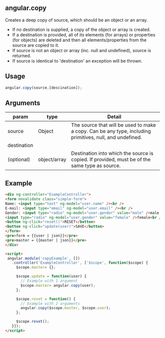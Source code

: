 ## angular.copy

Creates a deep copy of source, which should be an object or an array.

+ If no destination is supplied, a copy of the object or array is created.
+ If a destination is provided, all of its elements (for arrays) or properties (for objects) are deleted and then all elements/properties from the source are copied to it.
+ If source is not an object or array (inc. null and undefined), source is returned.
+ If source is identical to 'destination' an exception will be thrown.

## Usage
```js
angular.copy(source,[descination]);
```

## Arguments
|param|type|Detail|
|-----|----|------|
|source|Object|The source that will be used to make a copy. Can be any type, including primitives, null, and undefined.|
|destination
(optional)|object/array|Destination into which the source is copied. If provided, must be of the same type as source.|

## Example
```html
<div ng-controller="ExampleController">
<form novalidate class="simple-form">
Name: <input type="text" ng-model="user.name" /><br />
E-mail: <input type="email" ng-model="user.email" /><br />
Gender: <input type="radio" ng-model="user.gender" value="male" />male
<input type="radio" ng-model="user.gender" value="female" />female<br />
<button ng-click="reset()">RESET</button>
<button ng-click="update(user)">SAVE</button>
</form>
<pre>form = {{user | json}}</pre>
<pre>master = {{master | json}}</pre>
</div>

<script>
 angular.module('copyExample', [])
   .controller('ExampleController', ['$scope', function($scope) {
     $scope.master= {};

     $scope.update = function(user) {
       // Example with 1 argument
       $scope.master= angular.copy(user);
     };

     $scope.reset = function() {
       // Example with 2 arguments
       angular.copy($scope.master, $scope.user);
     };

     $scope.reset();
   }]);
</script>
```
